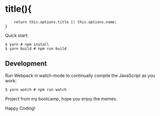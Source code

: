 # title(){

    	return this.options.title || this.options.name;
    }

Quick start:

```
$ yarn # npm install
$ yarn build # npm run build
```

## Development

Run Webpack in watch-mode to continually compile the JavaScript as you work:

```
$ yarn watch # npm run watch
```

Project from my bootcamp, hope you enjoy the memes.

Happy Coding!
